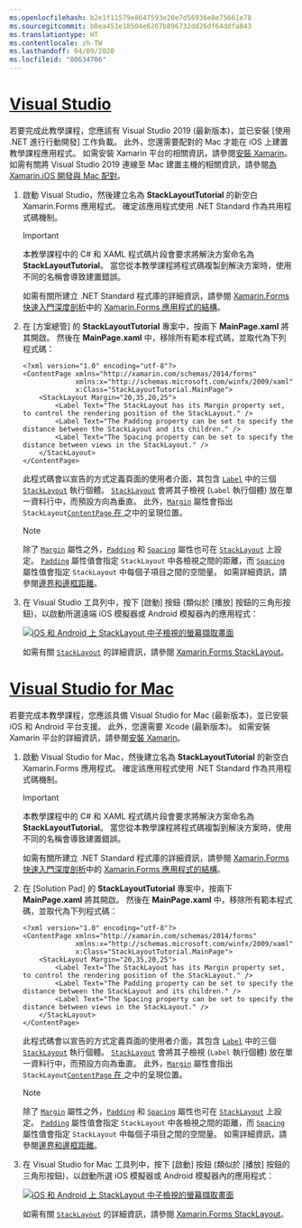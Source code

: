 ```yaml
---
ms.openlocfilehash: b2e1f11579e8647593e20e7d56936e8e75661e78
ms.sourcegitcommit: b0ea451e18504e6267b896732dd26df64ddfa843
ms.translationtype: HT
ms.contentlocale: zh-TW
ms.lasthandoff: 04/09/2020
ms.locfileid: "80634706"
---
```

# <a name="visual-studio"></a>[Visual Studio](#tab/vswin)

若要完成此教學課程，您應該有 Visual Studio 2019 (最新版本)，並已安裝 [使用 .NET 進行行動開發]  工作負載。 此外，您還需要配對的 Mac 才能在 iOS 上建置教學課程應用程式。 如需安裝 Xamarin 平台的相關資訊，請參閱[安裝 Xamarin](~/get-started/installation/index.md)。 如需有關將 Visual Studio 2019 連線至 Mac 建置主機的相關資訊，請參閱[為 Xamarin.iOS 開發與 Mac 配對](~/ios/get-started/installation/windows/connecting-to-mac/index.md)。

1. 啟動 Visual Studio，然後建立名為 **StackLayoutTutorial** 的新空白 Xamarin.Forms 應用程式。 確定該應用程式使用 .NET Standard 作為共用程式碼機制。

    > [!IMPORTANT]
    > 本教學課程中的 C# 和 XAML 程式碼片段會要求將解決方案命名為 **StackLayoutTutorial**。 當您從本教學課程將程式碼複製到解決方案時，使用不同的名稱會導致建置錯誤。

    如需有關所建立 .NET Standard 程式庫的詳細資訊，請參閱 [Xamarin.Forms 快速入門深度剖析](~/get-started/quickstarts/deepdive.md#anatomy-of-a-xamarinforms-application)中的 [Xamarin.Forms 應用程式的結構](~/get-started/quickstarts/deepdive.md)。

1. 在 [方案總管]  的 **StackLayoutTutorial** 專案中，按兩下 **MainPage.xaml** 將其開啟。 然後在 **MainPage.xaml** 中，移除所有範本程式碼，並取代為下列程式碼：

    ```xaml
    <?xml version="1.0" encoding="utf-8"?>
    <ContentPage xmlns="http://xamarin.com/schemas/2014/forms"
                 xmlns:x="http://schemas.microsoft.com/winfx/2009/xaml"
                 x:Class="StackLayoutTutorial.MainPage">
        <StackLayout Margin="20,35,20,25">
            <Label Text="The StackLayout has its Margin property set, to control the rendering position of the StackLayout." />
            <Label Text="The Padding property can be set to specify the distance between the StackLayout and its children." />
            <Label Text="The Spacing property can be set to specify the distance between views in the StackLayout." />
        </StackLayout>
    </ContentPage>
    ```

    此程式碼會以宣告的方式定義頁面的使用者介面，其包含 [`Label`](xref:Xamarin.Forms.Label) 中的三個 [`StackLayout`](xref:Xamarin.Forms.StackLayout) 執行個體。 [`StackLayout`](xref:Xamarin.Forms.StackLayout) 會將其子檢視 (`Label` 執行個體) 放在單一資料行中，而預設方向為垂直。 此外，[`Margin`](xref:Xamarin.Forms.View.Margin) 屬性會指出 `StackLayout`[`ContentPage` 在 ](xref:Xamarin.Forms.ContentPage) 之中的呈現位置。

    > [!NOTE]
    > 除了 [`Margin`](xref:Xamarin.Forms.View.Margin) 屬性之外，[`Padding`](xref:Xamarin.Forms.Layout.Padding) 和 [`Spacing`](xref:Xamarin.Forms.StackLayout.Spacing) 屬性也可在 [`StackLayout`](xref:Xamarin.Forms.StackLayout) 上設定。 [`Padding`](xref:Xamarin.Forms.Layout.Padding) 屬性值會指定 `StackLayout` 中各檢視之間的距離，而 [`Spacing`](xref:Xamarin.Forms.StackLayout.Spacing) 屬性值會指定 `StackLayout` 中每個子項目之間的空間量。 如需詳細資訊，請參閱[邊界和邊框距離](~/xamarin-forms/user-interface/layouts/margin-and-padding.md)。

1. 在 Visual Studio 工具列中，按下 [啟動]  按鈕 (類似於 [播放] 按鈕的三角形按鈕)，以啟動所選遠端 iOS 模擬器或 Android 模擬器內的應用程式：

    [![iOS 和 Android 上 StackLayout 中子檢視的螢幕擷取畫面](../images/create-stacklayout.png "包含標籤執行個體的 StackLayout")](../images/create-stacklayout-large.png#lightbox "包含標籤執行個體的 StackLayout")

    如需有關 [`StackLayout`](xref:Xamarin.Forms.StackLayout) 的詳細資訊，請參閱 [Xamarin.Forms StackLayout](~/xamarin-forms/user-interface/layouts/stack-layout.md)。

# <a name="visual-studio-for-mac"></a>[Visual Studio for Mac](#tab/vsmac)

若要完成本教學課程，您應該具備 Visual Studio for Mac (最新版本)，並已安裝 iOS 和 Android 平台支援。 此外，您還需要 Xcode (最新版本)。 如需安裝 Xamarin 平台的詳細資訊，請參閱[安裝 Xamarin](~/get-started/installation/index.md)。

1. 啟動 Visual Studio for Mac，然後建立名為 **StackLayoutTutorial** 的新空白 Xamarin.Forms 應用程式。 確定該應用程式使用 .NET Standard 作為共用程式碼機制。

    > [!IMPORTANT]
    > 本教學課程中的 C# 和 XAML 程式碼片段會要求將解決方案命名為 **StackLayoutTutorial**。 當您從本教學課程將程式碼複製到解決方案時，使用不同的名稱會導致建置錯誤。

    如需有關所建立 .NET Standard 程式庫的詳細資訊，請參閱 [Xamarin.Forms 快速入門深度剖析](~/get-started/first-app/index.md)中的 [Xamarin.Forms 應用程式的結構](~/get-started/first-app/index.md)。

1. 在 [Solution Pad]  的 **StackLayoutTutorial** 專案中，按兩下 **MainPage.xaml** 將其開啟。 然後在 **MainPage.xaml** 中，移除所有範本程式碼，並取代為下列程式碼：

    ```xaml
    <?xml version="1.0" encoding="utf-8"?>
    <ContentPage xmlns="http://xamarin.com/schemas/2014/forms"
                 xmlns:x="http://schemas.microsoft.com/winfx/2009/xaml"
                 x:Class="StackLayoutTutorial.MainPage">
        <StackLayout Margin="20,35,20,25">
            <Label Text="The StackLayout has its Margin property set, to control the rendering position of the StackLayout." />
            <Label Text="The Padding property can be set to specify the distance between the StackLayout and its children." />
            <Label Text="The Spacing property can be set to specify the distance between views in the StackLayout." />
        </StackLayout>
    </ContentPage>
    ```

    此程式碼會以宣告的方式定義頁面的使用者介面，其包含 [`Label`](xref:Xamarin.Forms.Label) 中的三個 [`StackLayout`](xref:Xamarin.Forms.StackLayout) 執行個體。 [`StackLayout`](xref:Xamarin.Forms.StackLayout) 會將其子檢視 (`Label` 執行個體) 放在單一資料行中，而預設方向為垂直。 此外，[`Margin`](xref:Xamarin.Forms.View.Margin) 屬性會指出 `StackLayout`[`ContentPage` 在 ](xref:Xamarin.Forms.ContentPage) 之中的呈現位置。

    > [!NOTE]
    > 除了 [`Margin`](xref:Xamarin.Forms.View.Margin) 屬性之外，[`Padding`](xref:Xamarin.Forms.Layout.Padding) 和 [`Spacing`](xref:Xamarin.Forms.StackLayout.Spacing) 屬性也可在 [`StackLayout`](xref:Xamarin.Forms.StackLayout) 上設定。 [`Padding`](xref:Xamarin.Forms.Layout.Padding) 屬性值會指定 `StackLayout` 中各檢視之間的距離，而 [`Spacing`](xref:Xamarin.Forms.StackLayout.Spacing) 屬性值會指定 `StackLayout` 中每個子項目之間的空間量。 如需詳細資訊，請參閱[邊界和邊框距離](~/xamarin-forms/user-interface/layouts/margin-and-padding.md)。

1. 在 Visual Studio for Mac 工具列中，按下 [啟動]  按鈕 (類似於 [播放] 按鈕的三角形按鈕)，以啟動所選 iOS 模擬器或 Android 模擬器內的應用程式：

    [![iOS 和 Android 上 StackLayout 中子檢視的螢幕擷取畫面](../images/create-stacklayout.png "包含標籤執行個體的 StackLayout")](../images/create-stacklayout-large.png#lightbox "包含標籤執行個體的 StackLayout")

    如需有關 [`StackLayout`](xref:Xamarin.Forms.StackLayout) 的詳細資訊，請參閱 [Xamarin.Forms StackLayout](~/xamarin-forms/user-interface/layouts/stack-layout.md)。
